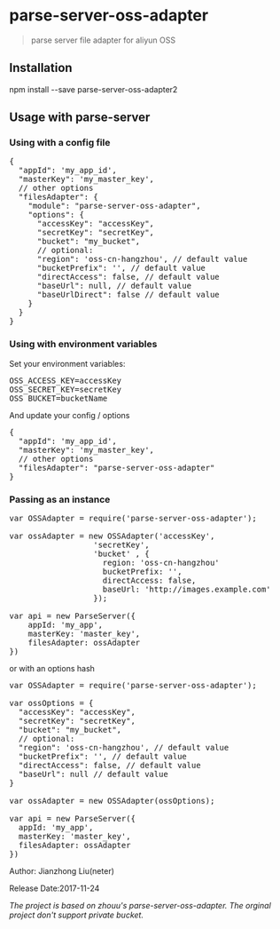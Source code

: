 # parse-server-oss-adapter
> parse server file adapter for aliyun OSS

## Installation
npm install --save parse-server-oss-adapter2

## Usage with parse-server

### Using with a config file

<pre>
{
  "appId": 'my_app_id',
  "masterKey": 'my_master_key',
  // other options
  "filesAdapter": {
    "module": "parse-server-oss-adapter",
    "options": {
      "accessKey": "accessKey",
      "secretKey": "secretKey",
      "bucket": "my_bucket",
      // optional:
      "region": 'oss-cn-hangzhou', // default value
      "bucketPrefix": '', // default value
      "directAccess": false, // default value
      "baseUrl": null, // default value
      "baseUrlDirect": false // default value
    }
  }
}
</pre>

### Using with environment variables

Set your environment variables:

<pre>
OSS_ACCESS_KEY=accessKey
OSS_SECRET_KEY=secretKey
OSS_BUCKET=bucketName
</pre>

And update your config / options

<pre>
{
  "appId": 'my_app_id',
  "masterKey": 'my_master_key',
  // other options
  "filesAdapter": "parse-server-oss-adapter"
}
</pre>

### Passing as an instance

<pre>
var OSSAdapter = require('parse-server-oss-adapter');

var ossAdapter = new OSSAdapter('accessKey',
                  'secretKey',
                  'bucket' , {
                    region: 'oss-cn-hangzhou'
                    bucketPrefix: '',
                    directAccess: false,
                    baseUrl: 'http://images.example.com'
                  });

var api = new ParseServer({
    appId: 'my_app',
    masterKey: 'master_key',
    filesAdapter: ossAdapter
})
</pre>

or with an options hash

<pre>
var OSSAdapter = require('parse-server-oss-adapter');

var ossOptions = {
  "accessKey": "accessKey",
  "secretKey": "secretKey",
  "bucket": "my_bucket",
  // optional:
  "region": 'oss-cn-hangzhou', // default value
  "bucketPrefix": '', // default value
  "directAccess": false, // default value
  "baseUrl": null // default value
}

var ossAdapter = new OSSAdapter(ossOptions);

var api = new ParseServer({
  appId: 'my_app',
  masterKey: 'master_key',
  filesAdapter: ossAdapter
})
</pre>

Author: Jianzhong Liu(neter)

Release Date:2017-11-24

*The project is based on zhouu's parse-server-oss-adapter. The orginal project don't support private bucket.*
